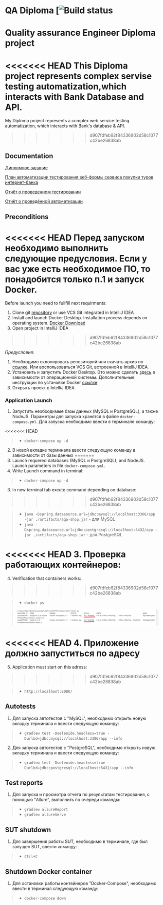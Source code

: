 # QA Diploma [![Build status]()

# Quality assurance Engineer Diploma project

<<<<<<< HEAD
This Diploma project represents complex servise testing automatization,which interacts with Bank Database and API.
=======
My Diploma project represents a complex web service testing automatization, which interacts with Bank's database & API.
>>>>>>> d907fdfeb62f84336902d58c1077c42be26838ab

## Documentation

[Дипломное задание](https://github.com/netology-code/qa-diploma.git)

[План автоматизации тестирования веб-формы сервиса покупки туров интернет-банка](doc/Plan.md)

[Отчёт о проведенном тестировании](doc/Report.md)

[Отчёт о проведённой автоматизации](doc/Summary.md)

## Preconditions

<<<<<<< HEAD
Перед запуском необходимо выполнить следующие предусловия. Если у вас уже есть необходимое ПО, то понадобится только п.1 и запуск Docker.
=======
Before launch you need to fullfill next requirments:
1. Clone git [repository](https://github.com/Aleks4404/DiplomaProjectOfTheProfessionTester)
or use VCS Git integrated in IntelliJ IDEA
2. Install and launch Docker Desktop. Installation process depends on operating system.
[Docker Download](https://docs.docker.com/get-docker/)
3. Open project in IntelliJ IDEA
>>>>>>> d907fdfeb62f84336902d58c1077c42be26838ab

*Предусловия:*
1. Необходимо склонировать репозиторий или скачать архив по [ссылке](https://github.com/Aleks4404/DiplomaProjectOfTheProfessionTester.git). Или воспользоваться VCS Git, встроенной в
   IntelliJ IDEA.
2. Установить и запустить Docker Desktop. Это можно сделать [здесь](https://docs.docker.com/get-docker/) в зависимости от операционной системы. Дополнительные инструкции по установке Docker [ссылке](https://github.com/netology-code/aqa-homeworks/blob/master/docker/installation.md)
3. Открыть проект в IntelliJ IDEA

### Application Launch

1. Запустить необходимые базы данных (MySQL и PostgreSQL), а также NodeJS. Параметры для запуска хранятся в
   файле `docker-compose.yml`. Для запуска необходимо ввести в терминале команду:

<<<<<<< HEAD
> * `docker-compose up -d`

2. В новой вкладке терминала ввести следующую команду в зависимости от базы данных
=======
1. Launch requered databases (MySQL и PostgreSQL), and NodeJS. Launch parameters in file `docker-compose.yml`.
2. Write Launch command in terminal:
> * `docker-compose up -d`

3. In new terminal tab exeute command depending on database:
>>>>>>> d907fdfeb62f84336902d58c1077c42be26838ab

> * `java -Dspring.datasource.url=jdbc:mysql://localhost:3306/app -jar ./artifacts/aqa-shop.jar` - для MySQL
> * `java -Dspring.datasource.url=jdbc:postgresql://localhost:5432/app -jar ./artifacts/aqa-shop.jar` - для PostgreSQL

<<<<<<< HEAD
3. Проверка работающих контейнеров:
=======
4. Verification that containers works:
>>>>>>> d907fdfeb62f84336902d58c1077c42be26838ab

> * `docker ps`

> ![Starting the container](doc/pic/StartConteyner.png)

<<<<<<< HEAD
4. Приложение должно запуститься по адресу
=======
5. Application must start on this adress:
>>>>>>> d907fdfeb62f84336902d58c1077c42be26838ab

> * `http://localhost:8080/`
 
## Autotests

1. Для запуска автотестов с "MySQL",  необходимо открыть новую вкладку терминала и ввести следующую команду:
> * `gradlew test -Dselenide.headless=true -Durlbd=jdbc:mysql://localhost:3306/app --info`

2. Для запуска автотестов с "PostgreSQL",  необходимо открыть новую вкладку терминала и ввести следующую команду:
> * `gradlew test -Dselenide.headless=true -Durlbd=jdbc:postgresql://localhost:5432/app --info`

## Test reports 

1. Для запуска и просмотра отчета по результатам тестирования, с помощью "Allure", выполнить по очереди команды:
> * `gradlew allureReport`
> * `gradlew allureServe`

##  SUT shutdown

1. Для завершения работы SUT, необходимо в терминале, где был запущен SUT, ввести команду:
> * `Ctrl+C`

## Shutdown Docker container
1. Для остановки работы контейнеров "Docker-Compose", необходимо ввести в терминал следующую команду: 

> * `docker-compose down`
